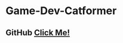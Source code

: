 # Game-Dev-Catformer

## GitHub [Click Me!](https://github.com/speedacm/GameDevSHMUP/wiki/Getting-Started)
